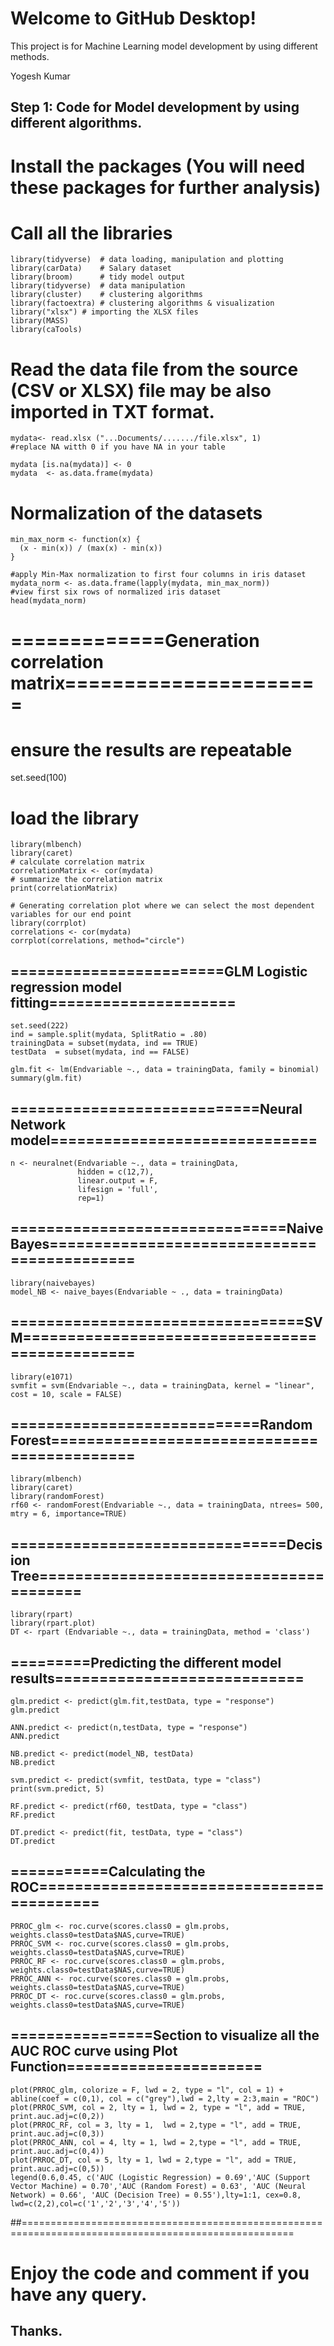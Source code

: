 # Welcome to GitHub Desktop!

This project is for Machine Learning model development by using different methods.


Yogesh Kumar
## Step 1: Code for Model development by using different algorithms. 

# Install the packages (You will need these packages for further analysis)
# Call all the libraries
```{r}
library(tidyverse)  # data loading, manipulation and plotting
library(carData)    # Salary dataset
library(broom)      # tidy model output
library(tidyverse)  # data manipulation
library(cluster)    # clustering algorithms
library(factoextra) # clustering algorithms & visualization
library("xlsx") # importing the XLSX files
library(MASS)
library(caTools)
```

# Read the data file from the source (CSV or XLSX) file may be also imported in TXT format.
```{r}
mydata<- read.xlsx ("...Documents/......./file.xlsx", 1)
#replace NA witth 0 if you have NA in your table

mydata [is.na(mydata)] <- 0
mydata  <- as.data.frame(mydata)
```

# Normalization of the datasets
```{r}
min_max_norm <- function(x) {
  (x - min(x)) / (max(x) - min(x))
}

#apply Min-Max normalization to first four columns in iris dataset
mydata_norm <- as.data.frame(lapply(mydata, min_max_norm))
#view first six rows of normalized iris dataset
head(mydata_norm)
```


# =============Generation correlation matrix======================
# ensure the results are repeatable
set.seed(100)
# load the library
```{r}
library(mlbench)
library(caret)
# calculate correlation matrix
correlationMatrix <- cor(mydata)
# summarize the correlation matrix
print(correlationMatrix)

# Generating correlation plot where we can select the most dependent variables for our end point
library(corrplot)
correlations <- cor(mydata)
corrplot(correlations, method="circle")
```

## ========================GLM Logistic regression model fitting=====================
```{r}
set.seed(222)
ind = sample.split(mydata, SplitRatio = .80)
trainingData = subset(mydata, ind == TRUE)
testData  = subset(mydata, ind == FALSE)

glm.fit <- lm(Endvariable ~., data = trainingData, family = binomial)
summary(glm.fit)
```

## ============================Neural Network model==============================
```{r}
n <- neuralnet(Endvariable ~., data = trainingData,
               hidden = c(12,7),
               linear.output = F,
               lifesign = 'full',
               rep=1)
```

## ===============================Naive Bayes============================================        
 ```{r}
 library(naivebayes)
 model_NB <- naive_bayes(Endvariable ~ ., data = trainingData)
 ```
 
## =================================SVM===============================================
```{r}
library(e1071)
svmfit = svm(Endvariable ~., data = trainingData, kernel = "linear", cost = 10, scale = FALSE)
```
## ============================Random Forest============================================
```{r}
library(mlbench)
library(caret)
library(randomForest)
rf60 <- randomForest(Endvariable ~., data = trainingData, ntrees= 500, mtry = 6, importance=TRUE) 
```
## ===============================Decision Tree========================================
```{r}
library(rpart)
library(rpart.plot)
DT <- rpart (Endvariable ~., data = trainingData, method = 'class')
```

## =========Predicting the different model results============================
```{r}
glm.predict <- predict(glm.fit,testData, type = "response")
glm.predict

ANN.predict <- predict(n,testData, type = "response")
ANN.predict

NB.predict <- predict(model_NB, testData)
NB.predict

svm.predict <- predict(svmfit, testData, type = "class")
print(svm.predict, 5)

RF.predict <- predict(rf60, testData, type = "class")
RF.predict

DT.predict <- predict(fit, testData, type = "class")
DT.predict
```
## ===========Calculating the ROC==========================================
```{r}
PRROC_glm <- roc.curve(scores.class0 = glm.probs,  weights.class0=testData$NAS,curve=TRUE)
PRROC_SVM <- roc.curve(scores.class0 = glm.probs,  weights.class0=testData$NAS,curve=TRUE)
PRROC_RF <- roc.curve(scores.class0 = glm.probs,  weights.class0=testData$NAS,curve=TRUE)
PRROC_ANN <- roc.curve(scores.class0 = glm.probs,  weights.class0=testData$NAS,curve=TRUE)
PRROC_DT <- roc.curve(scores.class0 = glm.probs,  weights.class0=testData$NAS,curve=TRUE)
```
## ================Section to visualize all the AUC ROC curve using Plot Function======================
```{r}
plot(PRROC_glm, colorize = F, lwd = 2, type = "l", col = 1) + abline(coef = c(0,1), col = c("grey"),lwd = 2,lty = 2:3,main = "ROC") 
plot(PRROC_SVM, col = 2, lty = 1, lwd = 2, type = "l", add = TRUE, print.auc.adj=c(0,2))
plot(PRROC_RF, col = 3, lty = 1,  lwd = 2,type = "l", add = TRUE, print.auc.adj=c(0,3))
plot(PRROC_ANN, col = 4, lty = 1, lwd = 2,type = "l", add = TRUE, print.auc.adj=c(0,4)) 
plot(PRROC_DT, col = 5, lty = 1, lwd = 2,type = "l", add = TRUE, print.auc.adj=c(0,5))
legend(0.6,0.45, c('AUC (Logistic Regression) = 0.69','AUC (Support Vector Machine) = 0.70','AUC (Random Forest) = 0.63', 'AUC (Neural Network) = 0.66', 'AUC (Decision Tree) = 0.55'),lty=1:1, cex=0.8,
lwd=c(2,2),col=c('1','2','3','4','5'))
```
##=====================================================================================================

# Enjoy the code and comment if you have any query.

## Thanks.
